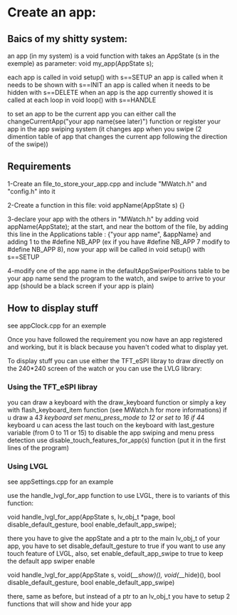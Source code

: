 
<h1>Create an app:</h1>

<h2>Baics of my shitty system:</h2>

an app (in my system) is a void function with takes an AppState (s in the exemple) as parameter: void my_app(AppState s);

each app is called in void setup() with s==SETUP
an app is called when it needs to be shown with s==INIT
an app is called when it needs to be hidden with s==DELETE
when an app is the app currently showed it is called at each loop in void loop() with s==HANDLE

to set an app to be the current app you can either call the changeCurrentApp("your app name(see later)") function or register your app in the app swiping system (it changes app when you swipe (2 dimention table of app that changes the current app following the direction of the swipe)) 

<h2>Requirements</h3>

1-Create an file_to_store_your_app.cpp and include "MWatch.h" and "config.h" into it

2-Create a function in this file: void appName(AppState s) {}

3-declare your app with the others in "MWatch.h" by adding void appName(AppState); at the start, and near the bottom of the file, by adding this line in the Applications table : {"your app name", &appName} and adding 1 to the #define NB_APP (ex if you have #define NB_APP 7 modify to #define NB_APP 8), now your app will be called in void setup() with s==SETUP

4-modify one of the app name in the defaultAppSwiperPositions table to be your app name send the program to the watch, and swipe to arrive to your app (should be a black screen if your app is plain)

<h2>How to display stuff</h2>

see appClock.cpp for an exemple

Once you have followed the requirement you now have an app registered and working, but it is black because you haven't coded what to display yet.

To display stuff you can use either the TFT_eSPI libray to draw directly on the 240*240 screen of the watch or you can use the LVLG library:

<h3>Using the TFT_eSPI libray</h3>

you can draw a keyboard with the draw_keyboard function or simply a key with flash_keyboard_item function (see MWatch.h for more informations)
if u draw a 4*3 keyboard set menu_press_mode to 12 or set to 16 if 4*4 keyboard
u can acess the last touch on the keyboard with last_gesture variable (from 0 to 11 or 15)
to disable the app swiping and menu press detection use disable_touch_features_for_app(s) function (put it in the first lines of the program)

<h3>Using LVGL</h3>

see appSettings.cpp for an example

use the handle_lvgl_for_app function to use LVGL, there is to variants of this function:

void handle_lvgl_for_app(AppState s, lv_obj_t *page, bool disable_default_gesture, bool enable_default_app_swipe);

there you have to give the appState and a ptr to the main lv_obj_t of your app, you have to set disable_default_gesture to true if you want to use any touch feature of LVGL, also, set enable_default_app_swipe to true to keep the default app swiper enable 

void handle_lvgl_for_app(AppState s, void(*__show)(), void(*__hide)(), bool disable_default_gesture, bool enable_default_app_swipe)

there, same as before, but instead of a ptr to an lv_obj_t you have to setup 2 functions that will show and hide your app


